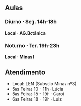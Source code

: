 
## Aulas


### Diurno $\cdot$ Seg. 14h-18h

#### Local $\cdot$ AG.Botânica


### Noturno $\cdot$ Ter. 19h-23h

#### Local $\cdot$ Minas I

## Atendimento
- Local: LEM (Subsolo Minas nº3)
- 5as Feiras 10 - 11h $\cdot$ Lúcia
- 5as Feiras 18 - 19h $\cdot$ Carol
- 6as Feiras 18 - 19h $\cdot$ Luiz
